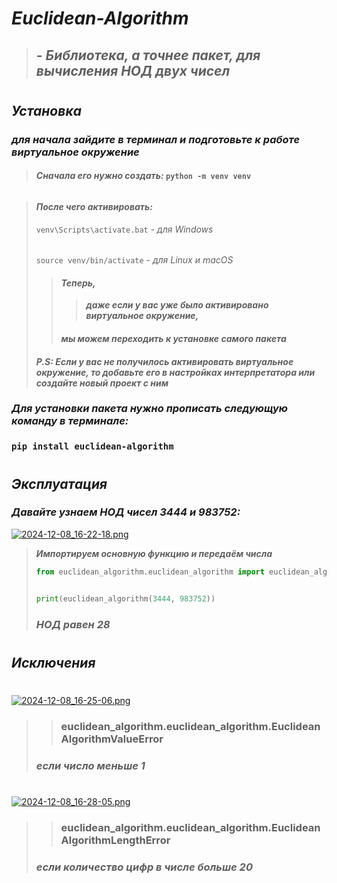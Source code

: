 # ***Euclidean-Algorithm***
> ## - *Библиотека, а точнее пакет, для вычисления НОД двух чисел*
#
## ***Установка***
### ***для начала зайдите в терминал и подготовьте к работе виртуальное окружение***
> #### *Сначала его нужно создать:* `python -m venv venv`
######
> #### *После чего активировать:*
> `venv\Scripts\activate.bat` - *для Windows*
> ######
> `source venv/bin/activate` - *для Linux и macOS*
>> #### *Теперь,* 
>>> ***даже если у вас уже было активировано виртуальное окружение,*** 
>> #### *мы можем переходить к установке самого пакета*
> #### ***P.S: Если у вас не получилось активировать виртуальное окружение, то добавьте его в настройках интерпретатора или создайте новый проект с ним***
####
### ***Для установки пакета нужно прописать следующую команду в терминале:***
### `pip install euclidean-algorithm`
#
## ***Эксплуатация***
### ***Давайте узнаем НОД чисел 3444 и 983752:***
[![2024-12-08_16-22-18.png](https://s.iimg.su/s/08/6Wqgzksf4qGzC9meWuzXbSZNISMgi5EqT5RTt2Sv.png)](https://iimg.su/i/ao90H)
> ***Импортируем основную функцию и передаём числа***
>    ```python
>    from euclidean_algorithm.euclidean_algorithm import euclidean_algorithm
>    
>    
>    print(euclidean_algorithm(3444, 983752))
>    ```
>    ### ***НОД равен 28***
#
## ***Исключения***
#
[![2024-12-08_16-25-06.png](https://s.iimg.su/s/08/hkEqCaBzSmVOaMh2qHgsej7oZcBO0htKTRI196ix.png)](https://iimg.su/i/N1Za7)
>> ### euclidean_algorithm.euclidean_algorithm.EuclideanAlgorithmValueError
> ### ***если число меньше 1***
#
[![2024-12-08_16-28-05.png](https://s.iimg.su/s/08/CJowretz0kNUSFwXlsOPr7dotVbzCKvLta8j6ruu.png)](https://iimg.su/i/2NMin)
>> ### euclidean_algorithm.euclidean_algorithm.EuclideanAlgorithmLengthError
> ### ***если количество цифр в числе больше 20***
